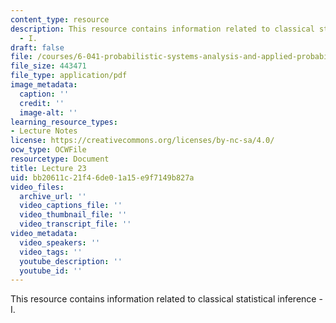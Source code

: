 ```yaml
---
content_type: resource
description: This resource contains information related to classical statistical inference
  - I.
draft: false
file: /courses/6-041-probabilistic-systems-analysis-and-applied-probability-fall-2010/bb20611c21f46de01a15e9f7149b827a_MIT6_041F10_L23.pdf
file_size: 443471
file_type: application/pdf
image_metadata:
  caption: ''
  credit: ''
  image-alt: ''
learning_resource_types:
- Lecture Notes
license: https://creativecommons.org/licenses/by-nc-sa/4.0/
ocw_type: OCWFile
resourcetype: Document
title: Lecture 23
uid: bb20611c-21f4-6de0-1a15-e9f7149b827a
video_files:
  archive_url: ''
  video_captions_file: ''
  video_thumbnail_file: ''
  video_transcript_file: ''
video_metadata:
  video_speakers: ''
  video_tags: ''
  youtube_description: ''
  youtube_id: ''
---
```

This resource contains information related to classical statistical inference - I.